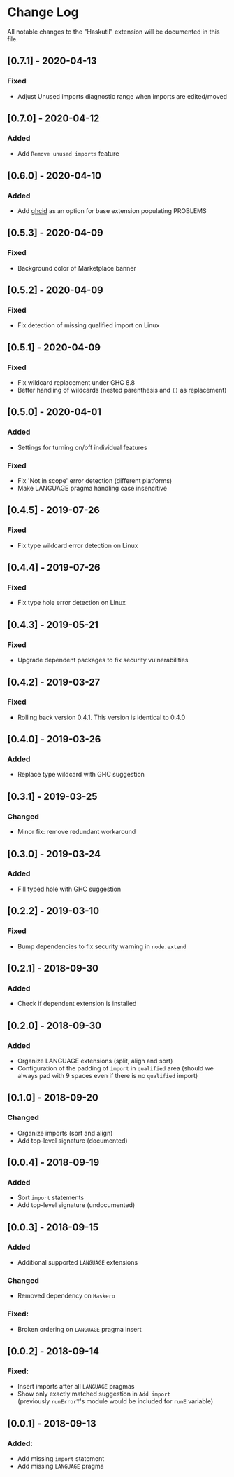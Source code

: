 # Change Log
All notable changes to the "Haskutil" extension will be documented in this file.

## [0.7.1] - 2020-04-13
### Fixed
 * Adjust Unused imports diagnostic range when imports are edited/moved

## [0.7.0] - 2020-04-12
### Added
 * Add `Remove unused imports` feature

## [0.6.0] - 2020-04-10
### Added
 * Add [ghcid](https://marketplace.visualstudio.com/items?itemName=ndmitchell.haskell-ghcid) as an option for base extension populating PROBLEMS 

## [0.5.3] - 2020-04-09
### Fixed
 * Background color of Marketplace banner

## [0.5.2] - 2020-04-09
### Fixed
 * Fix detection of missing qualified import on Linux

## [0.5.1] - 2020-04-09
### Fixed
 * Fix wildcard replacement under GHC 8.8
 * Better handling of wildcards (nested parenthesis and `()` as replacement)

## [0.5.0] - 2020-04-01
### Added
 * Settings for turning on/off individual features
### Fixed
 * Fix 'Not in scope' error detection (different platforms)
 * Make LANGUAGE pragma handling case insencitive 

## [0.4.5] - 2019-07-26
### Fixed
 * Fix type wildcard error detection on Linux

## [0.4.4] - 2019-07-26
### Fixed
 * Fix type hole error detection on Linux

## [0.4.3] - 2019-05-21
### Fixed
 * Upgrade dependent packages to fix security vulnerabilities

## [0.4.2] - 2019-03-27
### Fixed
 * Rolling back version 0.4.1. This version is identical to 0.4.0

## [0.4.0] - 2019-03-26
### Added
 * Replace type wildcard with GHC suggestion

## [0.3.1] - 2019-03-25
### Changed
 * Minor fix: remove redundant workaround

## [0.3.0] - 2019-03-24
### Added
 * Fill typed hole with GHC suggestion

## [0.2.2] - 2019-03-10
### Fixed
 * Bump dependencies to fix security warning in `node.extend`

## [0.2.1] - 2018-09-30
### Added
 * Check if dependent extension is installed

## [0.2.0] - 2018-09-30
### Added
 * Organize LANGUAGE extensions (split, align and sort)
 * Configuration of the padding of `import` in `qualified` area
   (should we always pad with 9 spaces even if there is no `qualified` import)

## [0.1.0] - 2018-09-20
### Changed
 * Organize imports (sort and align) 
 * Add top-level signature (documented)

## [0.0.4] - 2018-09-19
### Added
 * Sort `import` statements
 * Add top-level signature (undocumented)

## [0.0.3] - 2018-09-15
### Added
 * Additional supported `LANGUAGE` extensions
### Changed
 * Removed dependency on `Haskero`
### Fixed:
 * Broken ordering on `LANGUAGE` pragma insert
 

## [0.0.2] - 2018-09-14
### Fixed:
 * Insert imports after all `LANGUAGE` pragmas
 * Show only exactly matched suggestion in `Add import`  
   (previously `runErrorT`'s module would be included for `runE` variable)

## [0.0.1] - 2018-09-13 
### Added:
 * Add missing `import` statement
 * Add missing `LANGUAGE` pragma
